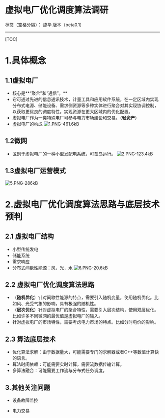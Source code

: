 # 虚拟电厂优化调度算法调研

标签（空格分隔）： 施华 版本（beta0.1）

---

[TOC]
# **1.具体概念**
## **1.1虚拟电厂**
+ 核心是**“聚合”和“通信”。**
+ 它可通过先进的信息通讯技术，计量工具和应用软件系统，在一定区域内实现分布式电源、储能设备、需求侧资源等多种实体进行聚合对其实现协调控制，以获取更优良的调度特性，实现资源在更大区域内的优化配置。
+ 虚拟电厂作为一类特殊电厂可参与电力市场建设和交易。（**轻资产**）
+ 虚拟电厂的构成
![1.PNG-461.6kB][1]

## **1.2微网**
+ 区别于虚拟电厂的一种小型发配电系统，可孤岛运行。
![2.PNG-123.4kB][2]

## **1.3虚拟电厂运营模式**
![5.PNG-286kB][3]

# **2.虚拟电厂优化调度算法思路与底层技术预判**
## **2.1 虚拟电厂结构**
+ 小型传统发电
+ 储能系统
+ 需求响应
+ 分布式间歇性能源：风，光，水
![6.PNG-20.6kB][4]

## **2.2 虚拟电厂优化调度算法思路**
+ （**随机优化**）针对间歇性能源的特点，需要引入随机变量，使用随机优化。比如风、光受气象的影响，具有极强的随机性。
+ （**层次优化**）针对虚拟电厂的聚合特性，需要引入层次结构，使用双层优化。比如许多不同微网的最优值是虚拟电厂的输入。
+ 针对虚拟电厂的市场特性，需要考虑电力市场的特点。比如分时电价的影响。

## **2.3 算法底层技术**
+ 优化算法求解：由于数据量大，可能需要专门的求解器或者C++等数值计算快的语言。
+ 算法时间依赖：可能需要实时计算，需要流数据传输计算。
+ 多算法融合：可能需要工作流与分布式任务调度。

## **3.其他关注问题**
+ 设备故障监控
+ 电力交易


  [1]: http://static.zybuluo.com/tulip0216/nsvmfr3lvacffjawqdvkt2d0/1.PNG
  [2]: http://static.zybuluo.com/tulip0216/4omc9mzbedfzvnchp3ma6cgn/2.PNG
  [3]: http://static.zybuluo.com/tulip0216/4qx5vgzaj1vnp88if1tsh9l0/5.PNG
  [4]: http://static.zybuluo.com/tulip0216/sqy7wicivdi5oqcc9c5ww5xi/6.PNG
